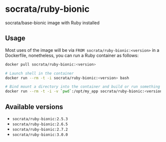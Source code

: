 socrata/ruby-bionic
===================

socrata/base-bionic image with Ruby installed

## Usage

Most uses of the image will be via `FROM socrata/ruby-bionic:<version>` in a Dockerfile, nonetheless, you can run a Ruby container as follows:

```bash
docker pull socrata/ruby-bionic:<version>

# Launch shell in the container
docker run --rm -t -i socrata/ruby-bionic:<version> bash

# Bind mount a directory into the container and build or run something
docker run --rm -t -i -v `pwd`:/opt/my_app socrata/ruby-bionic:<version> ruby my_app.rb
```

## Available versions

- `socrata/ruby-bionic:2.5.3`
- `socrata/ruby-bionic:2.6.5`
- `socrata/ruby-bionic:2.7.2`
- `socrata/ruby-bionic:3.0.0`

